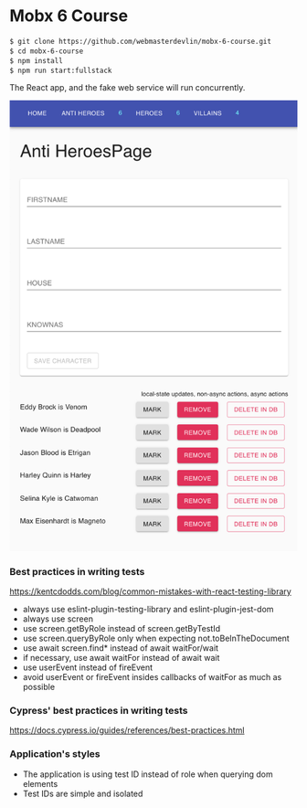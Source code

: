 # Mobx 6 Course

```sh
$ git clone https://github.com/webmasterdevlin/mobx-6-course.git
$ cd mobx-6-course
$ npm install
$ npm run start:fullstack
```

The React app, and the fake web service will run concurrently.

![screenshot](./screenshot.png)

### Best practices in writing tests

https://kentcdodds.com/blog/common-mistakes-with-react-testing-library

- always use eslint-plugin-testing-library and eslint-plugin-jest-dom
- always use screen
- use screen.getByRole instead of screen.getByTestId
- use screen.queryByRole only when expecting not.toBeInTheDocument
- use await screen.find\* instead of await waitFor/wait
- if necessary, use await waitFor instead of await wait
- use userEvent instead of fireEvent
- avoid userEvent or fireEvent insides callbacks of waitFor as much as possible


### Cypress' best practices in writing tests

https://docs.cypress.io/guides/references/best-practices.html

### Application's styles

- The application is using test ID instead of role when querying dom elements
- Test IDs are simple and isolated
